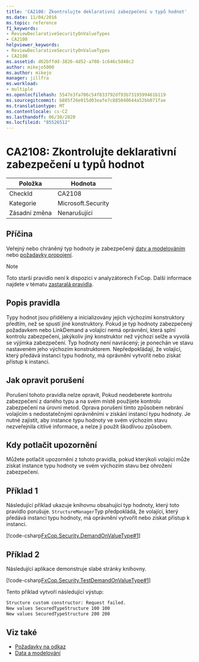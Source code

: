 ```yaml
---
title: 'CA2108: Zkontrolujte deklarativní zabezpečení u typů hodnot'
ms.date: 11/04/2016
ms.topic: reference
f1_keywords:
- ReviewDeclarativeSecurityOnValueTypes
- CA2108
helpviewer_keywords:
- ReviewDeclarativeSecurityOnValueTypes
- CA2108
ms.assetid: d62bffdd-3826-4d52-a708-1c646c5d48c2
author: mikejo5000
ms.author: mikejo
manager: jillfra
ms.workload:
- multiple
ms.openlocfilehash: 5547e3fa706c54f833792df93b7319599461b119
ms.sourcegitcommit: b885f26e015d03eafe7c885040644a52bb071fae
ms.translationtype: MT
ms.contentlocale: cs-CZ
ms.lasthandoff: 06/30/2020
ms.locfileid: "85526512"
---
```

# <a name="ca2108-review-declarative-security-on-value-types"></a>CA2108: Zkontrolujte deklarativní zabezpečení u typů hodnot

|Položka|Hodnota|
|-|-|
|CheckId|CA2108|
|Kategorie|Microsoft.Security|
|Zásadní změna|Nenarušující|

## <a name="cause"></a>Příčina
Veřejný nebo chráněný typ hodnoty je zabezpečený [daty a modelováním](/dotnet/framework/data/index) nebo [požadavky propojení](/dotnet/framework/misc/link-demands).

> [!NOTE]
> Toto starší pravidlo není k dispozici v analyzátorech FxCop. Další informace najdete v tématu [zastaralá pravidla](fxcop-rule-port-status.md#deprecated-rules).

## <a name="rule-description"></a>Popis pravidla

Typy hodnot jsou přiděleny a inicializovány jejich výchozími konstruktory předtím, než se spustí jiné konstruktory. Pokud je typ hodnoty zabezpečený požadavkem nebo LinkDemand a volající nemá oprávnění, která splní kontrolu zabezpečení, jakýkoliv jiný konstruktor než výchozí selže a vyvolá se výjimka zabezpečení. Typ hodnoty není navrácený; je ponechán ve stavu nastaveném jeho výchozím konstruktorem. Nepředpokládají, že volající, který předává instanci typu hodnoty, má oprávnění vytvořit nebo získat přístup k instanci.

## <a name="how-to-fix-violations"></a>Jak opravit porušení

Porušení tohoto pravidla nelze opravit, Pokud neodeberete kontrolu zabezpečení z daného typu a na svém místě použijete kontrolu zabezpečení na úrovni metod. Oprava porušení tímto způsobem nebrání volajícím s nedostatečnými oprávněními v získání instancí typu hodnoty. Je nutné zajistit, aby instance typu hodnoty ve svém výchozím stavu nezveřejnila citlivé informace, a nelze ji použít škodlivou způsobem.

## <a name="when-to-suppress-warnings"></a>Kdy potlačit upozornění

Můžete potlačit upozornění z tohoto pravidla, pokud kterýkoli volající může získat instance typu hodnoty ve svém výchozím stavu bez ohrožení zabezpečení.

## <a name="example-1"></a>Příklad 1

Následující příklad ukazuje knihovnu obsahující typ hodnoty, který toto pravidlo porušuje. `StructureManager`Typ předpokládá, že volající, který předává instanci typu hodnoty, má oprávnění vytvořit nebo získat přístup k instanci.

[!code-csharp[FxCop.Security.DemandOnValueType#1](../code-quality/codesnippet/CSharp/ca2108-review-declarative-security-on-value-types_1.cs)]

## <a name="example-2"></a>Příklad 2

Následující aplikace demonstruje slabé stránky knihovny.

[!code-csharp[FxCop.Security.TestDemandOnValueType#1](../code-quality/codesnippet/CSharp/ca2108-review-declarative-security-on-value-types_2.cs)]

Tento příklad vytvoří následující výstup:

```txt
Structure custom constructor: Request failed.
New values SecuredTypeStructure 100 100
New values SecuredTypeStructure 200 200
```

## <a name="see-also"></a>Viz také

- [Požadavky na odkaz](/dotnet/framework/misc/link-demands)
- [Data a modelování](/dotnet/framework/data/index)

